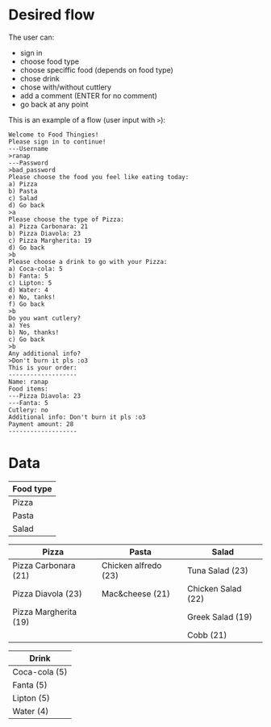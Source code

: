 # Desired flow

The user can:
* sign in
* choose food type
* choose speciffic food (depends on food type)
* chose drink
* chose with/without cuttlery 
* add a comment (ENTER for no comment)
* go back at any point

This is an example of a flow (user input with `>`): 
```
Welcome to Food Thingies!
Please sign in to continue!
---Username
>ranap
---Password
>bad_password
Please choose the food you feel like eating today:
a) Pizza
b) Pasta
c) Salad
d) Go back
>a
Please choose the type of Pizza:
a) Pizza Carbonara: 21
b) Pizza Diavola: 23
c) Pizza Margherita: 19
d) Go back
>b
Please choose a drink to go with your Pizza:
a) Coca-cola: 5
b) Fanta: 5
c) Lipton: 5
d) Water: 4
e) No, tanks!
f) Go back
>b
Do you want cutlery?
a) Yes
b) No, thanks!
c) Go back
>b
Any additional info?
>Don't burn it pls :o3
This is your order:
-------------------
Name: ranap
Food items:
---Pizza Diavola: 23
---Fanta: 5
Cutlery: no
Additional info: Don't burn it pls :o3
Payment amount: 28
-------------------
```
# Data
| Food type | 
| --------- |
| Pizza     | 
| Pasta     | 
| Salad     | 

| Pizza                 | Pasta                 | Salad                 |
| --------------------- | --------------------- | --------------------- |
| Pizza Carbonara  (21) | Chicken alfredo  (23) | Tuna Salad       (23) |
| Pizza Diavola    (23) | Mac&cheese       (21) | Chicken Salad    (22) |
| Pizza Margherita (19) |                       | Greek Salad      (19) |
|                       |                       | Cobb             (21) |

| Drink         | 
| ------------- |
| Coca-cola (5) | 
| Fanta     (5) |
| Lipton    (5) |
| Water     (4) |
